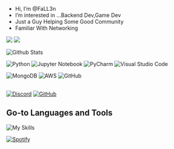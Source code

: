 -  Hi, I’m @FaLL3n
-  I’m interested in ...Backend Dev,Game Dev
- Just a Guy Helping Some Good Community
- Familiar With Networking


<!---
FaLL3nWhizzy/FaLL3nWhizzy is a ✨ special ✨ repository because its `README.md` (this file) appears on your GitHub profile.
You can click the Preview link to take a look at your changes.
--->

<img src ="https://img.shields.io/badge/-LUA-2C2D72?logo=lua&logoColor=fff"> <img src ="https://img.shields.io/badge/-Python-/3776AB?logo=Python&logoColor=fff">


![Github Stats](https://github-readme-stats-fall3nwhizzy.vercel.app/api?username=FaLL3nWhizzy&count_private=true&show_icons=true&theme=github_dark)

<!--
![Top Launguage](https://github-readme-stats.vercel.app/api/top-langs/?username=FaLL3nWhizzy&show_icons=true&theme=github_dark)
===>
<!--
[![Readme Card](https://github-readme-stats-fall3nwhizzy.vercel.app/api/pin/?username=FaLL3nWhizzy&repo=FaLL3nWhizzy)](https://github.com/FaLL3nWhizzy/FaLL3nWhizzy)
--->

![Python](https://img.shields.io/badge/python-3670A0?style=for-the-badge&logo=python&logoColor=ffdd54)
![Jupyter Notebook](https://img.shields.io/badge/jupyter-%23FA0F00.svg?style=for-the-badge&logo=jupyter&logoColor=white)
![PyCharm](https://img.shields.io/badge/pycharm-143?style=for-the-badge&logo=pycharm&logoColor=black&color=black&labelColor=green)
![Visual Studio Code](https://img.shields.io/badge/Visual%20Studio%20Code-0078d7.svg?style=for-the-badge&logo=visual-studio-code&logoColor=white)
<!--![Pandas](https://img.shields.io/badge/pandas-%23150458.svg?style=for-the-badge&logo=pandas&logoColor=white)
![NumPy](https://img.shields.io/badge/numpy-%23013243.svg?style=for-the-badge&logo=numpy&logoColor=white)
![Matplotlib](https://img.shields.io/badge/Matplotlib-%23ffffff.svg?style=for-the-badge&logo=Matplotlib&logoColor=black)
![scikit-learn](https://img.shields.io/badge/scikit--learn-%23F7931E.svg?style=for-the-badge&logo=scikit-learn&logoColor=white)
![SciPy](https://img.shields.io/badge/SciPy-%230C55A5.svg?style=for-the-badge&logo=scipy&logoColor=%white)
![TensorFlow](https://img.shields.io/badge/TensorFlow-%23FF6F00.svg?style=for-the-badge&logo=TensorFlow&logoColor=white)
![Keras](https://img.shields.io/badge/Keras-%23D00000.svg?style=for-the-badge&logo=Keras&logoColor=white)
![Flask](https://img.shields.io/badge/flask-%23000.svg?style=for-the-badge&logo=flask&logoColor=white)
--->
![MongoDB](https://img.shields.io/badge/MongoDB-%234ea94b.svg?style=for-the-badge&logo=mongodb&logoColor=white)
![AWS](https://img.shields.io/badge/AWS-%23FF9900.svg?style=for-the-badge&logo=amazon-aws&logoColor=white)
![GitHub](https://img.shields.io/badge/github-%23121011.svg?style=for-the-badge&logo=github&logoColor=white) <br><br>

[![Discord](https://img.shields.io/discord/941957506647855164?label=DISCORD&logo=discord&logoColor=green&style=for-the-badge)](https://discord.gg/cqNbdEmazR)
[![GitHub](https://img.shields.io/badge/-Github-000?logo=Github&logoColor=white&style=for-the-badge)](https://github.com/FaLL3nWhizzy)

## **Go-to Languages and Tools**


![My Skills](https://skillicons.dev/icons?i=ts,js,rust,html,css,svelte,react,python,nodejs,mysql,nginx,nextjs,vim,vscode,vercel,prisma,sass,mongodb,figma,git,ps&perline=14)


[![Spotify](https://novatorem-swart-mu.vercel.app/api/spotify)](https://open.spotify.com/user/USER_NAME)

